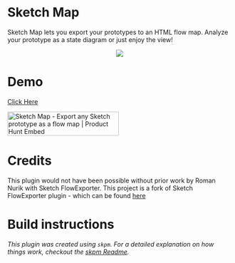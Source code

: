 # Sketch Map
Sketch Map lets you export your prototypes to an HTML flow map. Analyze your prototype as a state diagram or just enjoy the view!

<p align="center">
  <img src="http://akash.me/Sketch-Map/Screen-Cap-Sketch-Map.png" />
</p>

# Demo
[Click Here](http://akash.me/Sketch-Map/)

<a href="https://www.producthunt.com/posts/sketch-map?utm_source=badge-featured&utm_medium=badge&utm_souce=badge-sketch-map" target="_blank"><img src="https://api.producthunt.com/widgets/embed-image/v1/featured.svg?post_id=230382&theme=light" alt="Sketch Map - Export any Sketch prototype as a flow map | Product Hunt Embed" style="width: 250px; height: 54px;" width="250px" height="54px" /></a>

# Credits
This plugin would not have been possible without prior work by Roman Nurik with Sketch FlowExporter. This project is a fork of Sketch FlowExporter plugin - which can be found [here](https://github.com/romannurik/Sketch-FlowExporter)

# Build instructions

_This plugin was created using `skpm`. For a detailed explanation on how things work, checkout the [skpm Readme](https://github.com/skpm/skpm/blob/master/README.md)._
